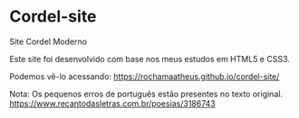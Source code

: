 # Cordel-site
Site Cordel Moderno

Este site foi desenvolvido com base nos meus estudos em HTML5 e CSS3.

Podemos vê-lo acessando: https://rochamaatheus.github.io/cordel-site/

Nota: Os pequenos erros de português estão presentes no texto original. https://www.recantodasletras.com.br/poesias/3186743
